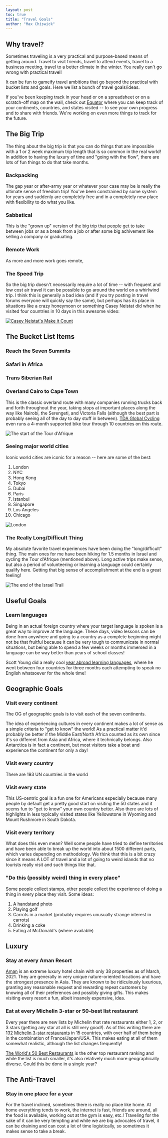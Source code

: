 ```yaml
---
layout: post
toc: true
title: "Travel Goals"
author: "Max Chiswick"
---
```


## Why travel? 
Sometimes traveling is a very practical and purpose-based means of getting around. Travel to visit friends, travel to attend events, travel to a business meeting, travel to a better climate in the winter. You really can't go wrong with practical travel! 

It can be fun to gameify travel ambitions that go beyond the practical with bucket lists and goals. Here we list a bunch of travel goals/ideas. 

If you've been keeping track in your head or on a spreadsheet or on a scratch-off map on the wall, check out [Equator](https://www.eqtr.co) where you can keep track of your continents, countries, and states visited -- to see your own progress and to share with friends. We're working on even more things to track for the future. 

## The Big Trip
The thing about the big trip is that you can do things that are impossible with a 1 or 2 week maximum trip length that is so common in the real world! In addition to having the luxury of time and "going with the flow", there are lots of fun things to do that take months. 

### Backpacking
The gap year or after-army year or whatever your case may be is really the ultimate sense of freedom trip! You've been constrained by some system for years and suddenly are completely free and in a completely new place with flexibility to do what you like. 

### Sabbatical
This is the "grown up" version of the big trip that people get to take between jobs or as a break from a job or after some big achivement like selling a company or graduating. 

### Remote Work
As more and more work goes remote, 

### The Speed Trip
So the big trip doesn't necessarily require a lot of time -- with frequent and low cost air travel it can be possible to go around the world on a whirlwind trip. I think this is generally a bad idea (and if you try posting in travel forums everyone will quickly say the same), but perhaps has its place in situations like a crazy honeymoon or something Casey Neistat did when he visited four countries in 10 days in this awesome video: 

[![Casey Neistat's Make it Count](http://img.youtube.com/vi/WxfZkMm3wcg/0.jpg)](http://www.youtube.com/watch?v=WxfZkMm3wcg "Casey Neistat's Make it Count")

## The Bucket List Items

### Reach the Seven Summits

### Safari in Africa

### Trans Siberian Rail

### Overland Cairo to Cape Town
This is the classic overland route with many companies running trucks back and forth throughout the year, taking stops at important places along the way like Nairobi, the Serengeti, and Victoria Falls (although the best part is probably seeing all of the day to day stuff in between). [TDA Global Cycling](https://tdaglobalcycling.com/tour-dafrique) even runs a 4-month supported bike tour through 10 countries on this route. 

![The start of the Tour d'Afrique](../assets/travelgoals/pyramids.jpeg)

### Seeing major world cities
Iconic world cities are iconic for a reason -- here are some of the best:
1. London
2. NYC
3. Hong Kong
4. Tokyo
5. Dubai
6. Paris
7. Istanbul
8. Singapore
9. Los Angeles
10. Chicago

![London](../assets/travelgoals/london.jpeg)

### The Really Long/Difficult Thing
My absolute favorite travel experiences have been doing the "long/difficult" thing. The main ones for me have been hiking for 1.5 months in Israel and cycling the Tour d'Afrique (mentioned above). Long active trips make sense, but also a period of volunteering or learning a language could certainly qualify here. Getting that big sense of accomplishment at the end is a great feeling! 

![The end of the Israel Trail](../assets/travelgoals/israeltrail.jpeg)

## Useful Goals

### Learn languages
Being in an actual foreign country where your target language is spoken is a great way to improve at the language. These days, video lessons can be done from anywhere and going to a country as a complete beginning might not be that fruitful because it can be very tough to communicate in normal situations, but being able to spend a few weeks or months immersed in a language can be way better than years of school classes! 

Scott Young did a really cool [year abroad learning languages](https://www.scotthyoung.com/blog/myprojects/the-year-without-english-2/), where he went between four countries for three months each attempting to speak no English whatsoever for the whole time! 

## Geographic Goals

### Visit every continent
The OG of geographic goals is to visit each of the seven continents. 

The idea of experiencing cultures in every continent makes a lot of sense as a simple criteria to "get to know" the world! As a practical matter it'd probably be better if the Middle East/North Africa counted as its own since it's so different from Asia and Africa, where it technically belongs. Also Antarctica is in fact a continent, but most visitors take a boat and experience the continent for only a day! 

### Visit every country
There are 193 UN countries in the world 

### Visit every state
This US-centric goal is a fun one for Americans especially because many people by default get a pretty good start on visiting the 50 states and it seems fun to "get to know" your own country better. Also there are lots of highlights in less typically visited states like Yellowstone in Wyoming and Mount Rushmore in South Dakota.

### Visit every territory
What does this even mean? Well some people have tried to define territories and have been able to break up the world into about 1500 different parts, which varies depending on methodology. We think that this is a bit crazy since it means A LOT of travel and a lot of going to weird islands that no tourists really visit and such things like that. 

### "Do this (possibly weird) thing in every place"
Some people collect stamps, other people collect the experience of doing a thing in every place they visit. Some ideas: 
1. A handstand photo
2. Playing golf
3. Carrots in a market (probably requires unusually strange interest in carrots)
4. Drinking a coke
5. Eating at McDonald's (where available)

## Luxury 

### Stay at every Aman Resort
[Aman](https://www.aman.com/) is an extreme luxury hotel chain with only 38 properties as of March, 2021. They are generally in very unique nature-oriented locations and have the strongest presence in Asia. They are known to be ridiculously luxurious, granting any reasonable request and rewarding repeat customers by knowing all of their preferences and possibly giving gifts. This makes visiting every resort a fun, albeit insanely expensive, idea.  

### Eat at every Michelin 3-star or 50-best list restaurant
Every year there are new lists by Michelin that rate restaurants either 1, 2, or 3 stars (getting any star at all is still very good!). As of this writing there are 132 [Michelin 3-star restaurants](https://en.wikipedia.org/wiki/List_of_Michelin_3-star_restaurants) in 15 countries, with over half of them being in the combination of France/Japan/USA. This makes eating at all of them somewhat realistic, although the list changes frequently! 

[The World's 50 Best Restaurants](https://www.theworlds50best.com/list/1-50) is the other top restaurant ranking and while the list is much smaller, it's also relatively much more geographically diverse. Could this be done in a single year? 

## The Anti-Travel

### Stay in one place for a year
For the travel inclined, sometimes there is really no place like home. At home everything tends to work, the internet is fast, friends are around, all the food is available, working out at the gym is easy, etc.! Traveling for the sake of it can be very tempting and while we are big advocates of travel, it can be draining and can cost a lot of time logistically, so sometimes it makes sense to take a break. 